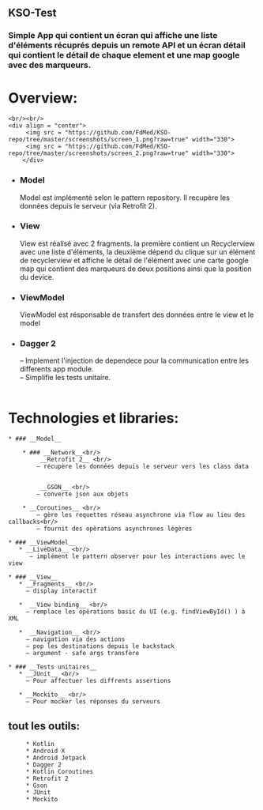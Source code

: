 ## KSO-Test
### Simple App qui contient un écran qui affiche une liste d'éléments récuprés depuis un remote API et un écran détail qui contient le détail de chaque element et une map google avec des marqueurs.

 # Overview:
    <br/><br/>
    <div align = "center">
         <img src = "https://github.com/FdMed/KSO-repo/tree/master/screenshots/screen_1.png?raw=true" width="330">
         <img src = "https://github.com/FdMed/KSO-repo/tree/master/screenshots/screen_2.png?raw=true" width="330">
        </div>


* ### __Model__
   Model est implémenté selon le pattern repository. Il recupère les données depuis le serveur (via Retrofit 2).
* ### __View__
   View est réalisé avec 2 fragments. la première contient un Recyclerview avec une liste d'éléments, la deuxième dépend du clique sur un élément de recyclerview et affiche le détail de l'élément avec une carte google map qui contient des marqueurs de deux positions ainsi que la position du device.
*  ### __ViewModel__
   ViewModel est résponsable de transfert des données entre le view et le model
* ### __Dagger 2__
    – Implement l'injection de dependece pour la communication entre les differents app module.<br/>
    – Simplifie les tests unitaire.
    <br/><br/>


# Technologies et libraries:


    * ### __Model__

    	* ### __Network__<br/>
    	     __Retrofit 2__ <br/>
    		– récupère les données depuis le serveur vers les class data


    	     __GSON__ <br/>
    		– converte json aux objets

        * __Coroutines__ <br/>
            – gère les requettes réseau asynchrone via flow au lieu des callbacks<br/>
            – fournit des opèrations asynchrones légères

    * ### __ViewModel__
       * __LiveData__ <br/>
          – implément le pattern observer pour les interactions avec le view

    * ### __View__
       * __Fragments__ <br/>
         – display interactif

       *  __View binding__ <br/>
         – remplace les opérations basic du UI (e.g. findViewById() ) à XML

       *  __Navigation__ <br/>
         – navigation via des actions
         – pop les destinations depuis le backstack
         – argument - safe args transfère

    * ### __Tests unitaires__
       * __JUnit__ <br/>
         – Pour affectuer les diffrents assertions

       * __Mockito__ <br/>
         – Pour mocker les réponses du serveurs

## tout les outils: <br/>

         * Kotlin
         * Android X
         * Android Jetpack
         * Dagger 2
         * Kotlin Coroutines
         * Retrofit 2
         * Gson
         * JUnit
         * Mockito


